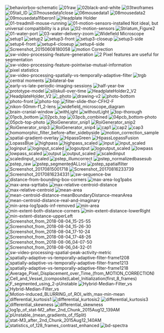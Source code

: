 ![behaviorbox-schematic](img/behavior-box/task-schematic.jpg)<!-- {_class="reveal stretch"} -->
![01raw](img/animal-tracking/01raw.jpg)<!-- {_class="reveal stretch"} -->
![02black-and-white](img/animal-tracking/02black-and-white.jpg)<!-- {_class="reveal stretch"} -->
![03twoframes](img/animal-tracking/03twoframes.jpg)<!-- {_class="reveal stretch"} -->
![05tail_ID](img/animal-tracking/05tail_ID.jpg)<!-- {_class="reveal stretch"} -->
![07mousedata1close](img/animal-tracking/07mousedata1close.jpg)<!-- {_class="reveal stretch"} -->
![06mousedata1](img/animal-tracking/06mousedata1.jpg)<!-- {_class="reveal stretch"} -->
![08mousedata2](img/animal-tracking/08mousedata2.jpg)<!-- {_class="reveal stretch"} -->
![09mousedata1fiberon1](img/animal-tracking/09mousedata1fiberon1.jpg)<!-- {_class="reveal stretch"} -->
![Headplate Holder](img/spherical-treadmill-extended/lightson_withsusie.png)<!-- {_class="reveal img"} -->
![01-treadmill-mouse-running](img/spherical-treadmill-VR/01-treadmill-mouse-running.jpg)<!-- {_class="reveal stretch"} -->
![01-motion-sensors-installed](img/spherical-treadmill-motion-sensors/01-motion-sensors-installed.jpg)<!-- {_class="reveal stretch"} --> Not ideal, but universal compaitibility is a plus
![02-motion-sensors](img/spherical-treadmill-motion-sensors/02-motion-sensors.jpg)<!-- {_class="reveal stretch"} -->
![Striatum_Figure2](img/spherical-treadmill-motion-sensors/Striatum_Figure2.png)<!-- {_class="reveal stretch"} -->
![01-water-port](img/spherical-treadmill-water-delivery/01-water-port.jpg)<!-- {_class="reveal stretch"} -->
![03-water-delivery-zoom](img/spherical-treadmill-water-delivery/03-water-delivery-zoom.jpg)<!-- {_class="reveal stretch"} -->
![Widefield Microscope](img/microscope/widefield_microscope_diagram.png)<!-- {_class="reveal stretch"} -->
![setup1](img/microscope/setup1.jpg)<!-- {_class="reveal stretch"} -->
![setup2](img/microscope/setup2.jpg)<!-- {_class="reveal stretch"} -->
![setup3-front](img/microscope/setup3-front.jpg)<!-- {_class="reveal stretch"} -->
![setup3-closeup](img/microscope/setup3-closeup.jpg)<!-- {_class="reveal stretch"} -->
![setup3-side](img/microscope/setup3-side.jpg)<!-- {_class="reveal stretch"} -->
![setup4-front](img/microscope/setup4-front.jpg)<!-- {_class="reveal stretch"} -->
![setup4-closeup](img/microscope/setup4-closeup.jpg)<!-- {_class="reveal stretch"} -->
![setup4-side](img/microscope/setup4-side.jpg)<!-- {_class="reveal stretch"} -->
![Screenshot_20150608180058](img/sw-gui-interactive-parameter-selection-homomorphic-filter/Screenshot_20150608180058.png)<!-- {_class="reveal stretch"} -->
![motion Correction](img/sw-fluopro/motion_correction_sample.png)
![sw-video-processing-feature-generation](img/sw-video-processing-feature-generation.png)<!-- {_class="reveal stretch"} -->
![2](img/2.png)<!-- {_class="reveal stretch"} --> Pixel features are useful for segmentation
![sw-video-processing-feature-pointwise-mutual-information](img/sw-video-processing-feature-pointwise-mutual-information.png)<!-- {_class="reveal stretch"} -->
![pixel statistics](img/sw-sequence-bw.png)
![sw-video-processing-spatially-vs-temporally-adaptive-filter](img/sw-video-processing-spatially-vs-temporally-adaptive-filter.png)<!-- {_class="reveal stretch"} -->
![trgb](vid/trgb-013.gif)<!-- {_class="reveal stretch"} -->
![central moments](img/sw-video-statistics/statistics_of_128_frames_contrast_enhanced.jpg)
![bilateral-bw](img/cranial-window/bilateral-bw.png)<!-- {_class="reveal stretch"} -->
![early-vs-late-periodic-imaging-sessions](img/cranial-window/early-vs-late-periodic-imaging-sessions.png)<!-- {_class="reveal stretch"} -->
![half-year-bw](img/cranial-window/half-year-bw.png)<!-- {_class="reveal stretch"} -->
![prototype-model](img/cranial-window/prototype-model.png)<!-- {_class="reveal stretch"} -->
![siliskull-over-time](img/cranial-window/siliskull-over-time.png)<!-- {_class="reveal stretch"} -->
![HeadplateHolder2_V2](img/headplate-holder/HeadplateHolder2_V2.png)<!-- {_class="reveal stretch"} -->
![HeadplateHolder_V2](img/headplate-holder/HeadplateHolder_V2.png)<!-- {_class="reveal stretch"} -->
![_photo](img/headplate-holder/_photo.jpg)<!-- {_class="reveal stretch"} -->
![drawing-v2](img/headplate-holder/drawing-v2.png)<!-- {_class="reveal stretch"} -->
![photo-bottom](img/headplate-holder/photo-bottom.jpg)<!-- {_class="reveal stretch"} -->
![photo-front](img/headplate-holder/photo-front.jpg)<!-- {_class="reveal stretch"} -->
![photo-top](img/headplate-holder/photo-top.jpg)<!-- {_class="reveal stretch"} -->
![filter-slide-thor-CFH2-F](img/microscope/filter-slide-thor-CFH2-F.jpg)<!-- {_class="reveal stretch"} --> ![nikon-50mm-f1_2-lens](img/microscope/nikon-50mm-f1_2-lens.png)<!-- {_class="reveal stretch"} -->
![widefield_microscope_diagram](img/microscope/widefield_microscope_diagram.png)<!-- {_class="reveal stretch"} -->
![brain-cranial-window](img/monkey-related/brain-cranial-window.jpg)<!-- {_class="reveal stretch"} -->
![withLight](img/monkey-related/withLight.jpg)<!-- {_class="reveal stretch"} -->
![withoutLight](img/monkey-related/withoutLight.jpg)<!-- {_class="reveal stretch"} -->
![top-thorough](img/neuromodulation-implant/top-thorough.png)<!-- {_class="reveal stretch"} -->
![01pcb_bottom](img/neuromodulation-pcb/01pcb_bottom.png)<!-- {_class="reveal stretch"} -->
![02pcb_top](img/neuromodulation-pcb/02pcb_top.png)<!-- {_class="reveal stretch"} -->
![03pcb_combined](img/neuromodulation-pcb/03pcb_combined.png)<!-- {_class="reveal stretch"} -->
![04pcb_bottom-photo](img/neuromodulation-pcb/04pcb_bottom-photo.png)<!-- {_class="reveal stretch"} -->
![05pcb-top-photo](img/neuromodulation-pcb/05pcb-top-photo.jpg)<!-- {_class="reveal stretch"} -->
![RoiGenerator_snip1](img/sw-fluopro/RoiGenerator_snip1.png)<!-- {_class="reveal stretch"} -->
![RoiGenerator_snip2](img/sw-fluopro/RoiGenerator_snip2.png)<!-- {_class="reveal stretch"} -->
![RoiGenerator_snip3](img/sw-fluopro/RoiGenerator_snip3.png)<!-- {_class="reveal stretch"} -->
![RoiGenerator_snip4](img/sw-fluopro/RoiGenerator_snip4.png)<!-- {_class="reveal stretch"} -->
![cap1](img/sw-fluopro/cap1.png)<!-- {_class="reveal stretch"} -->
![cap2](img/sw-fluopro/cap2.png)<!-- {_class="reveal stretch"} -->
![cap3](img/sw-fluopro/cap3.png)<!-- {_class="reveal stretch"} -->
![homomorphic_filter_before-after_sidebyside](img/sw-fluopro/homomorphic_filter_before-after_sidebyside.png)<!-- {_class="reveal stretch"} -->
![motion_correction_sample](img/sw-fluopro/motion_correction_sample.png)<!-- {_class="reveal stretch"} -->
![spatial-gradient-overlay](img/sw-fluopro/spatial-gradient-overlay.png)<!-- {_class="reveal stretch"} -->
![HipassGreen](img/sw-homomorphic-filter/HipassGreen.png)<!-- {_class="reveal stretch"} -->
![HipassLopassFusion](img/sw-homomorphic-filter/HipassLopassFusion.png)<!-- {_class="reveal stretch"} -->
![LopassBlue](img/sw-homomorphic-filter/LopassBlue.png)<!-- {_class="reveal stretch"} -->
![highpass](img/sw-homomorphic-filter/highpass.png)<!-- {_class="reveal stretch"} -->
![highpass_scaled](img/sw-homomorphic-filter/highpass_scaled.png)<!-- {_class="reveal stretch"} -->
![input](img/sw-homomorphic-filter/input.png)<!-- {_class="reveal stretch"} -->
![input_scaled](img/sw-homomorphic-filter/input_scaled.png)<!-- {_class="reveal stretch"} -->
![loginput](img/sw-homomorphic-filter/loginput.png)<!-- {_class="reveal stretch"} -->
![loginput_scaled](img/sw-homomorphic-filter/loginput_scaled.png)<!-- {_class="reveal stretch"} -->
![logoutput](img/sw-homomorphic-filter/logoutput.png)<!-- {_class="reveal stretch"} -->
![logoutput_scaled](img/sw-homomorphic-filter/logoutput_scaled.png)<!-- {_class="reveal stretch"} -->
![lowpass](img/sw-homomorphic-filter/lowpass.png)<!-- {_class="reveal stretch"} -->
![lowpass_scaled](img/sw-homomorphic-filter/lowpass_scaled.png)<!-- {_class="reveal stretch"} -->
![output](img/sw-homomorphic-filter/output.png)<!-- {_class="reveal stretch"} -->
![output_scaled](img/sw-homomorphic-filter/output_scaled.png)<!-- {_class="reveal stretch"} -->
![scaledinput](img/sw-homomorphic-filter/scaledinput.png)<!-- {_class="reveal stretch"} -->
![scaledinput_scaled](img/sw-homomorphic-filter/scaledinput_scaled.png)<!-- {_class="reveal stretch"} -->
![pstep_illumcorrect](img/sw-pipeline-image-preprocessing/pstep_illumcorrect.png)<!-- {_class="reveal stretch"} -->
![pstep_normalizedbasesub](img/sw-pipeline-image-preprocessing/pstep_normalizedbasesub.png)<!-- {_class="reveal stretch"} -->
![pstep_raw](img/sw-pipeline-image-preprocessing/pstep_raw.png)<!-- {_class="reveal stretch"} -->
![pstep_segmentedALLroi](img/sw-pipeline-image-preprocessing/pstep_segmentedALLroi.png)<!-- {_class="reveal stretch"} -->
![pstep_spatialfilter](img/sw-pipeline-image-preprocessing/pstep_spatialfilter.png)<!-- {_class="reveal stretch"} -->
![Screenshot_20170815001718](img/sw-roi-gui-traces/Screenshot_20170815001718.png)<!-- {_class="reveal stretch"} -->
![Screenshot_20170816233739](img/sw-roi-gui-traces/Screenshot_20170816233739.png)<!-- {_class="reveal stretch"} -->
![Screenshot_20170816234331](img/sw-roi-gui-traces/Screenshot_20170816234331.png)<!-- {_class="reveal stretch"} -->
![sw-sequence-bw](img/sw-sequence-bw.png)<!-- {_class="reveal stretch"} -->
![distance-from-bounding-box-corners](img/sw-video-processing-feature-generation-A/distance-from-bounding-box-corners.png)<!-- {_class="reveal stretch"} -->
![max-area-log1pabs](img/sw-video-processing-feature-generation-A/max-area-log1pabs.png)<!-- {_class="reveal stretch"} -->
![max-area-sqrttabs](img/sw-video-processing-feature-generation-A/max-area-sqrttabs.png)<!-- {_class="reveal stretch"} -->
![max-relative-centroid-distance](img/sw-video-processing-feature-generation-A/max-relative-centroid-distance.png)<!-- {_class="reveal stretch"} -->
![max-relative-centroid](img/sw-video-processing-feature-generation-A/max-relative-centroid.png)<!-- {_class="reveal stretch"} -->
![mean-area](img/sw-video-processing-feature-generation-A/mean-area.png)<!-- {_class="reveal stretch"} -->
![mean-centroid-distance-meanBoundaryDistance-meanArea](img/sw-video-processing-feature-generation-A/mean-centroid-distance-meanBoundaryDistance-meanArea.png)<!-- {_class="reveal stretch"} -->
![mean-centroid-distance-real-and-imaginary](img/sw-video-processing-feature-generation-A/mean-centroid-distance-real-and-imaginary.png)<!-- {_class="reveal stretch"} -->
![min-area-log1pads-inf-removed](img/sw-video-processing-feature-generation-A/min-area-log1pads-inf-removed.png)<!-- {_class="reveal stretch"} -->
![min-area](img/sw-video-processing-feature-generation-A/min-area.png)<!-- {_class="reveal stretch"} -->
![min-extent-both-distance-corners](img/sw-video-processing-feature-generation-A/min-extent-both-distance-corners.png)<!-- {_class="reveal stretch"} -->
![min-extent-distance-lowerRight](img/sw-video-processing-feature-generation-A/min-extent-distance-lowerRight.png)<!-- {_class="reveal stretch"} -->
![min-extent-distance-upperLeft](img/sw-video-processing-feature-generation-A/min-extent-distance-upperLeft.png)<!-- {_class="reveal stretch"} -->
![Screenshot_from_2018-08-04_15-25-55](img/sw-video-processing-segmentation/Screenshot_from_2018-08-04_15-25-55.png)<!-- {_class="reveal stretch"} -->
![Screenshot_from_2018-08-04_15-26-30](img/sw-video-processing-segmentation/Screenshot_from_2018-08-04_15-26-30.png)<!-- {_class="reveal stretch"} -->
![Screenshot_from_2018-08-04_17-10-24](img/sw-video-processing-segmentation/Screenshot_from_2018-08-04_17-10-24.png)<!-- {_class="reveal stretch"} -->
![Screenshot_from_2018-08-04_17-48-26](img/sw-video-processing-segmentation/Screenshot_from_2018-08-04_17-48-26.png)<!-- {_class="reveal stretch"} -->
![Screenshot_from_2018-08-06_04-07-50](img/sw-video-processing-segmentation/Screenshot_from_2018-08-06_04-07-50.png)<!-- {_class="reveal stretch"} -->
![Screenshot_from_2018-08-06_04-32-01](img/sw-video-processing-segmentation/Screenshot_from_2018-08-06_04-32-01.png)<!-- {_class="reveal stretch"} -->
![sw-video-processing-spatial-peak-activity-metric](img/sw-video-processing-spatial-peak-activity-metric.png)<!-- {_class="reveal stretch"} -->
![spatially-adaptive-vs-temporally-adaptive-filter-frame1208](img/sw-video-processing-spatially-vs-temporally-adaptive-filter/spatially-adaptive-vs-temporally-adaptive-filter-frame1208.png)<!-- {_class="reveal stretch"} -->
![spatially-adaptive-vs-temporally-adaptive-filter-frame1213](img/sw-video-processing-spatially-vs-temporally-adaptive-filter/spatially-adaptive-vs-temporally-adaptive-filter-frame1213.png)<!-- {_class="reveal stretch"} -->
![spatially-adaptive-vs-temporally-adaptive-filter-frame1218](img/sw-video-processing-spatially-vs-temporally-adaptive-filter/spatially-adaptive-vs-temporally-adaptive-filter-frame1218.png)<!-- {_class="reveal stretch"} -->
![Average_Pixel_Displacement_over_Time_(from_MOTION_CORRECTION)](<img/sw-video-statistics/Average_Pixel_Displacement_over_Time_(from_MOTION_CORRECTION).png>)<!-- {_class="reveal stretch"} -->
![Cell_and_Vessel_(composite)_Label_Initialization_(first_8_frames)](<img/sw-video-statistics/Cell_and_Vessel_(composite)_Label_Initialization_(first_8_frames).jpg>)<!-- {_class="reveal stretch"} -->
![F_segmented_using_2-pUnstable](img/sw-video-statistics/F_segmented_using_2-pUnstable.jpg)<!-- {_class="reveal stretch"} -->
![Hybrid-Median-Filter_vs](img/sw-video-statistics/Hybrid-Median-Filter_vs._MATLAB_Built-In_medfilt2_2015Aug12_1252AM.jpg)<!-- {_class="reveal stretch"} -->
![Hybrid-Median-Filter_vs](img/sw-video-statistics/Hybrid-Median-Filter_vs._MATLAB_Built-In_medfilt2_2015Aug12_1256AM.jpg)<!-- {_class="reveal stretch"} -->
![Motion-induced_BLURRING_of_ROI_with_max-min-mean](img/sw-video-statistics/Motion-induced_BLURRING_of_ROI_with_max-min-mean.png)<!-- {_class="reveal stretch"} -->
![differential_kurtosis1](img/sw-video-statistics/differential_kurtosis1.jpg)<!-- {_class="reveal stretch"} -->
![differential_kurtosis2](img/sw-video-statistics/differential_kurtosis2.jpg)<!-- {_class="reveal stretch"} -->
![differential_kurtosis3](img/sw-video-statistics/differential_kurtosis3.jpg)<!-- {_class="reveal stretch"} -->
![differential_skewness](img/sw-video-statistics/differential_skewness.2jpg.jpg)<!-- {_class="reveal stretch"} -->
![differential_skewness](img/sw-video-statistics/differential_skewness.jpg)<!-- {_class="reveal stretch"} -->
![log1p_of_stat-M2_after_2nd_Chunk_2015Aug12_139AM](img/sw-video-statistics/log1p_of_stat-M2_after_2nd_Chunk_2015Aug12_139AM.jpg)<!-- {_class="reveal stretch"} -->
![pUnstable_(mean_gradients_of_fSplit)](<img/sw-video-statistics/pUnstable_(mean_gradients_of_fSplit).jpg>)<!-- {_class="reveal stretch"} -->
![stat-M3_after_2nd_Chunk_2015Aug12_140AM](img/sw-video-statistics/stat-M3_after_2nd_Chunk_2015Aug12_140AM.jpg)<!-- {_class="reveal stretch"} -->
![statistics_of_128_frames_contrast_enhanced](img/sw-video-statistics/statistics_of_128_frames_contrast_enhanced.jpg)<!-- {_class="reveal stretch"} -->
![bd-spectra](img/spectra.png)<!-- {_class="reveal stretch"} -->
